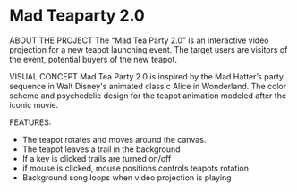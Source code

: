 # Mad Teaparty 2.0

ABOUT THE PROJECT
The “Mad Tea Party 2.0” is an interactive video projection for a new teapot launching event. The target users are visitors of the event, potential buyers of the new teapot.

VISUAL CONCEPT
Mad Tea Party 2.0 is inspired by the Mad Hatter’s party sequence in Walt Disney's animated
classic Alice in Wonderland. The color scheme and psychedelic design for the teapot animation modeled after the iconic movie.

FEATURES:

- The teapot rotates and moves around the canvas.
- The teapot leaves a trail in the background
- If a key is clicked trails are turned on/off
- if mouse is clicked, mouse positions controls teapots rotation
- Background song loops when video projection is playing

